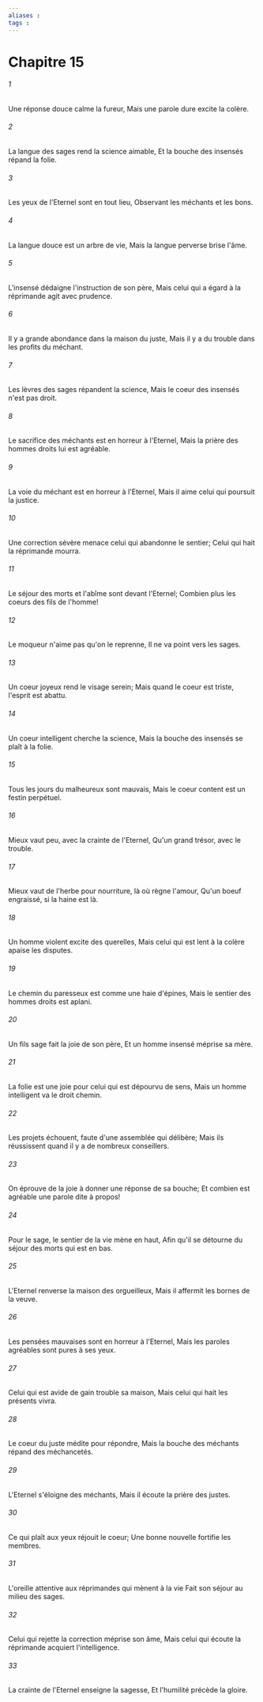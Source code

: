 ```yaml
---
aliases : 
tags : 
---
```


# Chapitre 15

###### 1
Une réponse douce calme la fureur, Mais une parole dure excite la colère.
###### 2
La langue des sages rend la science aimable, Et la bouche des insensés répand la folie.
###### 3
Les yeux de l'Eternel sont en tout lieu, Observant les méchants et les bons.
###### 4
La langue douce est un arbre de vie, Mais la langue perverse brise l'âme.
###### 5
L'insensé dédaigne l'instruction de son père, Mais celui qui a égard à la réprimande agit avec prudence.
###### 6
Il y a grande abondance dans la maison du juste, Mais il y a du trouble dans les profits du méchant.
###### 7
Les lèvres des sages répandent la science, Mais le coeur des insensés n'est pas droit.
###### 8
Le sacrifice des méchants est en horreur à l'Eternel, Mais la prière des hommes droits lui est agréable.
###### 9
La voie du méchant est en horreur à l'Eternel, Mais il aime celui qui poursuit la justice.
###### 10
Une correction sévère menace celui qui abandonne le sentier; Celui qui hait la réprimande mourra.
###### 11
Le séjour des morts et l'abîme sont devant l'Eternel; Combien plus les coeurs des fils de l'homme!
###### 12
Le moqueur n'aime pas qu'on le reprenne, Il ne va point vers les sages.
###### 13
Un coeur joyeux rend le visage serein; Mais quand le coeur est triste, l'esprit est abattu.
###### 14
Un coeur intelligent cherche la science, Mais la bouche des insensés se plaît à la folie.
###### 15
Tous les jours du malheureux sont mauvais, Mais le coeur content est un festin perpétuel.
###### 16
Mieux vaut peu, avec la crainte de l'Eternel, Qu'un grand trésor, avec le trouble.
###### 17
Mieux vaut de l'herbe pour nourriture, là où règne l'amour, Qu'un boeuf engraissé, si la haine est là.
###### 18
Un homme violent excite des querelles, Mais celui qui est lent à la colère apaise les disputes.
###### 19
Le chemin du paresseux est comme une haie d'épines, Mais le sentier des hommes droits est aplani.
###### 20
Un fils sage fait la joie de son père, Et un homme insensé méprise sa mère.
###### 21
La folie est une joie pour celui qui est dépourvu de sens, Mais un homme intelligent va le droit chemin.
###### 22
Les projets échouent, faute d'une assemblée qui délibère; Mais ils réussissent quand il y a de nombreux conseillers.
###### 23
On éprouve de la joie à donner une réponse de sa bouche; Et combien est agréable une parole dite à propos!
###### 24
Pour le sage, le sentier de la vie mène en haut, Afin qu'il se détourne du séjour des morts qui est en bas.
###### 25
L'Eternel renverse la maison des orgueilleux, Mais il affermit les bornes de la veuve.
###### 26
Les pensées mauvaises sont en horreur à l'Eternel, Mais les paroles agréables sont pures à ses yeux.
###### 27
Celui qui est avide de gain trouble sa maison, Mais celui qui hait les présents vivra.
###### 28
Le coeur du juste médite pour répondre, Mais la bouche des méchants répand des méchancetés.
###### 29
L'Eternel s'éloigne des méchants, Mais il écoute la prière des justes.
###### 30
Ce qui plaît aux yeux réjouit le coeur; Une bonne nouvelle fortifie les membres.
###### 31
L'oreille attentive aux réprimandes qui mènent à la vie Fait son séjour au milieu des sages.
###### 32
Celui qui rejette la correction méprise son âme, Mais celui qui écoute la réprimande acquiert l'intelligence.
###### 33
La crainte de l'Eternel enseigne la sagesse, Et l'humilité précède la gloire.
